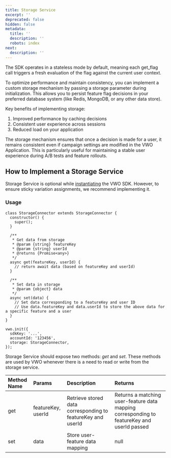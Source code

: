 ```yaml
---
title: Storage Service
excerpt: ''
deprecated: false
hidden: false
metadata:
  title: ''
  description: ''
  robots: index
next:
  description: ''
---
```

The SDK operates in a stateless mode by default, meaning each get\_flag call triggers a fresh evaluation of the flag against the current user context.

To optimize performance and maintain consistency, you can implement a custom storage mechanism by passing a storage parameter during initialization. This allows you to persist feature flag decisions in your preferred database system (like Redis, MongoDB, or any other data store).

Key benefits of implementing storage:

1. Improved performance by caching decisions
2. Consistent user experience across sessions
3. Reduced load on your application

The storage mechanism ensures that once a decision is made for a user, it remains consistent even if campaign settings are modified in the VWO Application. This is particularly useful for maintaining a stable user experience during A/B tests and feature rollouts.

## How to Implement a Storage Service

Storage Service is optional while [instantiating](https://developers.vwo.com/v2/docs/fme-node-initialization) the VWO SDK. However, to ensure sticky variation assignments, we recommend implementing it.

### Usage

```node
class StorageConnector extends StorageConnector {
  constructor() {
    super();
  }

  /**
   * Get data from storage
   * @param {string} featureKey
   * @param {string} userId
   * @returns {Promise<any>}
   */
  async get(featureKey, userId) {
    // return await data (based on featureKey and userId)
  }

  /**
   * Set data in storage
   * @param {object} data
   */
  async set(data) {
    // Set data corresponding to a featureKey and user ID
    // Use data.featureKey and data.userId to store the above data for a specific feature and a user
  }
}

vwo.init({
  sdkKey: '...',
  accountId: '123456',
  storage: StorageConnector,
});
```

Storage Service should expose two methods: *get* and *set*. These methods are used by VWO whenever there is a need to read or write from the storage service.

| Method Name | Params             | Description                                                 | Returns                                                                                    |
| :---------- | :----------------- | :---------------------------------------------------------- | :----------------------------------------------------------------------------------------- |
| get         | featureKey, userId | Retrieve stored data corresponding to featureKey and userId | Returns a matching user-feature data mapping corresponding to featureKey and userId passed |
| set         | data               | Store user-feature data mapping                             | null                                                                                       |
